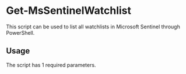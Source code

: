 # Get-MsSentinelWatchlist
This script can be used to list all watchlists in Microsoft Sentinel through PowerShell.

## Usage
The script has 1 required parameters.
